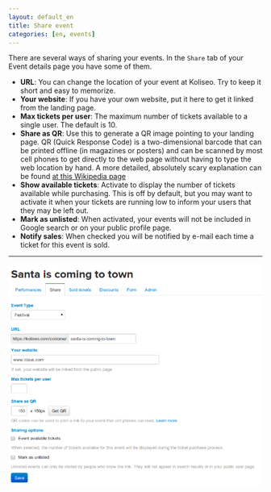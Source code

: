 ```yaml
---
layout: default_en
title: Share event
categories: [en, events]
---
```


There are several ways of sharing your events. In the <code>Share</code> tab of your Event details page you have some of them.

<div class="row-fluid">
    <ul>
        <li><b>URL</b>: You can change the location of your event at Koliseo. Try to keep it short and easy to memorize.</li>
        <li><b>Your website</b>: If you have your own website, put it here to get it linked from the landing page.</li>
        <li><b>Max tickets per user</b>: The maximum number of tickets available to a single user. The default is 10.</li>
        <li><b>Share as QR</b>: Use this to generate a QR image pointing to your landing page. QR (Quick Response Code) is a two-dimensional barcode that can be printed offline (in magazines or posters) and can be scanned by most cell phones to get directly to the web page without having to type the web location by hand. A more detailed, absolutely scary explanation can be found <a href="http://en.wikipedia.org/wiki/QR_code">at this Wikipedia page</a></li> 
        <li><b>Show available tickets</b>: Activate to display the number of tickets available while purchasing. This is off by default, but you may want to activate it when your tickets are running low to inform your users that they may be left out.</li>
        <li><b>Mark as unlisted</b>: When activated, your events will not be included in Google search or on your public profile page.</li>
        <li><b>Notify sales</b>: When checked you will be notified by e-mail each time a ticket for this event is sold.</li>
    </ul>
    <hr>
    <p style="text-align: center">
      <img src="/img/events/share.png" class="himg">
    </p>
</div>
